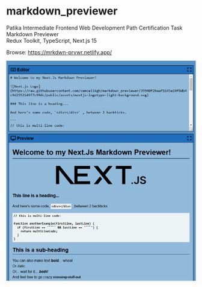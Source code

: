# markdown_previewer
Patika Intermediate Frontend Web Development Path Certification Task
<br>Markdown Previewer
<br>Redux Toolkit, TypeScript, Next.js 15

Browse: <https://mrkdwn-prvwr.netlify.app/>

[![Markdown Previewer Preview](./public/assets/markdown-previewer.png "Browse Markdown Previewer")](https://mrkdwn-prvwr.netlify.app/)
